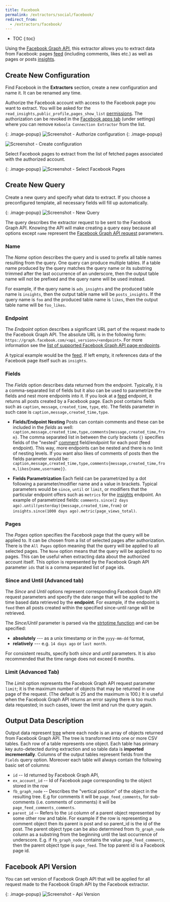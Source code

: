 ```yaml
---
title: Facebook
permalink: /extractors/social/facebook/
redirect_from:
  - /extractors/facebook/
---
```


* TOC
{:toc}

Using the [Facebook Graph API](https://developers.facebook.com/docs/graph-api), this extractor allows you 
to extract data from Facebook: pages [feed](https://developers.facebook.com/docs/graph-api/reference/v2.8/page/feed) 
(including comments, likes etc.) as well as pages or posts [insights](https://developers.facebook.com/docs/graph-api/reference/v2.8/insights).

## Create New Configuration
Find Facebook in the **Extractors** section, create a new configuration and name it. It can be renamed any time.

Authorize the Facebook account with access to the Facebook page you want to extract. 
You will be asked for the `read_insights,public_profile,pages_show_list` [permissions](https://developers.facebook.com/docs/facebook-login/permissions). 
The authorization can be revoked in the [Facebook apps tab](https://www.facebook.com/settings?tab=applications) 
(under settings) where you can remove `Keboola Connection Extractor` from the list.

{: .image-popup}
![Screenshot - Authorize configuration](/extractors/facebook/authorizefb.png)
{: .image-popup}

![Screenshot - Create configuration](/extractors/facebook/createconfig.png)

Select Facebook pages to extract from the list of fetched pages associated with the authorized account.

{: .image-popup}
![Screenshot - Select Facebook Pages](/extractors/facebook/selectpages.png)

## Create New Query
Create a new query and specify what data to extract. If you choose a preconfigured template, 
all necessary fields will fill up automatically.

{: .image-popup}
![Screenshot - New Query](/extractors/facebook/newquery.png)

The query describes the extractor request to be sent to the Facebook Graph API. Knowing the API will make 
creating a query easy because all options except `name` represent the [Facebook Graph API request](https://developers.facebook.com/docs/graph-api/using-graph-api) parameters.

### Name
The *Name* option describes the query and is used to prefix all table names resulting from the query.
One query can produce multiple tables. If a table name produced by the query matches the query name or its substring trimmed after the last occurrence of an underscore, then the output table name will not be prefixed and the query name will be used instead. 

For example, if the query name is `ads_insights` and the produced table name is `insights`, then the 
output table name will be `posts_insights`. If the query name is `foo` and the produced table name is 
`likes`, then the output table name will be `foo_likes`.

### Endpoint
The *Endpoint* option describes a significant URL part of the request made to the Facebook Graph API. 
The absolute URL is in the following form: `https://graph.facebook.com/<api_version>/<endpoint>`.
For more information see the [list of supported Facebook Graph API page endpoints](https://developers.facebook.com/docs/graph-api/reference/page/).

A typical example would be the [feed](https://developers.facebook.com/docs/graph-api/reference/v2.8/page/feed). 
If left empty, it references data of the Facebook page itself such as `insights`.

### Fields
The *Fields* option describes data returned from the endpoint. Typically, it is a comma-separated list of 
fields but it also can be used to parametrize the fields and nest more endpoints into it. If you look at 
a [feed](https://developers.facebook.com/docs/graph-api/reference/v2.8/page/feed) endpoint, it returns all
posts created by a Facebook page. Each post contains fields such as `caption`, `message`, `created_time`, 
`type`, etc. The fields parameter in such case is `caption,message,created_time,type`.

- **Fields/Endpoint Nesting**
    Posts can contain comments and these can be included in the *fields* as well: `caption,message,created_time,type,comments{message,created_time,from}`. 
	The comma separated list in between the curly brackets `{}` specifies fields of the "nested" [comment](https://developers.facebook.com/docs/graph-api/reference/v2.8/comment/) field/endpoint for
    each post (feed endpoint). This way, more endpoints can be nested and there is no limit of nesting levels. If you want also likes of comments of posts then
    the fields parameter would be: `caption,message,created_time,type,comments{message,created_time,from,likes{name,username}}`.

- **Fields Parametrization**
    Each field can be parametrized by a dot following a parameter/modifier name and a value in brackets. 
	Typical parameters would be `since`, `until` or `limit`,
    or modifiers that the particular endpoint offers such as `metrics` for the [insights](https://developers.facebook.com/docs/graph-api/reference/v2.8/insights) endpoint.
    An example of parametrized fields: `comments.since(2 days ago).until(yesterday){message,created_time,from}` or `insights.since(1000 days ago).metric(page_views_total)`.

### Pages
The *Pages* option specifies the Facebook page that the query will be applied to. It can be chosen from a 
list of selected pages after authorization. There is the `All Pages` option meaning that the query will 
be applied to all selected pages. The `None` option means that the query will be applied to no pages. 
This can be useful when extracting data about the authorized account itself. This option is represented 
by the Facebook Graph API parameter `ids` that is a comma separated list of page ids.

### Since and Until (Advanced tab)
The *Since* and *Until* options represent corresponding Facebook Graph API request parameters and 
specify the date range that will be applied to the time based data retrieved by the **endpoint**. For 
example, if the endpoint is `feed` then all posts created within the specified since-until range will be retrieved. 

The *Since*/*Until* parameter is parsed via the [strtotime function](http://php.net/manual/en/function.strtotime.php) and can be specified:

- **absolutely** --- as a unix timestamp or in the `yyyy-mm-dd` format,
- **relatively** --- e.g. `14 days ago` or `last month`.

For consistent results, specify both *since* and *until* parameters. It is also recommended that the time 
range does not exceed 6 months.

### Limit (Advanced Tab)
The *Limit* option represents the Facebook Graph API request parameter `limit`; it is the maximum number 
of objects that may be returned in one page of the request. (The default is 25 and the maximum is 100.) 
It is useful when the Facebook Graph API returns an error saying there is too much data requested; in such
cases, lower the limit and run the query again.

## Output Data Description
Output data represent [tree](https://en.wikipedia.org/wiki/Tree_(graph_theory)) where each node is an array of objects returned from Facebook Graph API. The
tree is transformed into one or more CSV tables. Each row of a table represents one object. Each table has primary key auto-detected during extraction and so
table data is **imported incrementally**. Columns of the output tables represent fields from the `Fields` query option. Moreover each table will always contain the following basic set of columns:

- `id` -- Id returned by Facebook Graph API,
- `ex_account_id` -- Id of Facebook page corresponding to the object stored in the row
- `fb_graph_node` -- Describes the "vertical position" of the object in the resulting tree. E.g for comments it will
be `page_feed_comments`, for sub-comments (i.e. comments of comments) it will be `page_feed_comments_comments`.
- `parent_id` -- Refers to the `id` column of a parent object represented by some other row and table. For example if the row is representing a
comment object then its parent is post and so parent_id is the id of the post. The parent object type can be also determined
from `fb_graph_node` column as a substring from the beginning until the last occurrence of underscore. E.g. if `fb_graph_node` contains
the value `page_feed_comments`, then the parent object type is `page_feed`. The top parent id is a Facebook page id.

## Facebook API Version
You can set version of Facebook Graph API that will be applied for all request made to the Facebook Graph API by the Facebook extractor.

{: .image-popup}
![Screenshot - Api Version](/extractors/facebook/apiversion.png)
